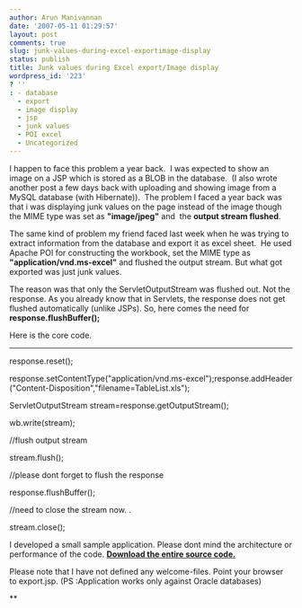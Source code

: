 ```yaml
---
author: Arun Manivannan
date: '2007-05-11 01:29:57'
layout: post
comments: true
slug: junk-values-during-excel-exportimage-display
status: publish
title: Junk values during Excel export/Image display
wordpress_id: '223'
? ''
: - database
  - export
  - image display
  - jsp
  - junk values
  - POI excel
  - Uncategorized
---
```


I happen to face this problem a year back.  I was expected to show an image on
a JSP which is stored as a BLOB in the database.  (I also wrote another post a
few days back with uploading and showing image from a MySQL database (with
Hibernate)).  The problem I faced a year back was that i was displaying junk
values on the page instead of the image though the MIME type was set as
**"image/jpeg"** and  the **output stream flushed**.

The same kind of problem my friend faced last week when he was trying to
extract information from the database and export it as excel sheet.  He used
Apache POI for constructing the workbook, set the MIME type as
**"application/vnd.ms-excel"** and flushed the output stream. But what got
exported was just junk values.

The reason was that only the ServletOutputStream was flushed out. Not the
response. As you already know that in Servlets, the response does not get
flushed automatically (unlike JSPs). So, here comes the need for
**response.flushBuffer();**

Here is the core code.

******

response.reset();


response.setContentType("application/vnd.ms-excel");response.addHeader
("Content-Disposition","filename=TableList.xls");


ServletOutputStream stream=response.getOutputStream();

wb.write(stream);


//flush output stream


stream.flush();


//please dont forget to flush the response


response.flushBuffer();


//need to close the stream now. .



stream.close();

I developed a small sample application. Please dont mind the architecture or
performance of the code. [**Download the entire source code.**][1]

Please note that I have not defined any welcome-files. Point your browser to
export.jsp. (PS :Application works only against Oracle databases)

**

   [1]: http://www.arunma.com/files/ExcelWeb.zip (Excel Web application)

